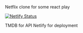 Netflix clone for some react play

[![Netlify Status](https://api.netlify.com/api/v1/badges/6e1f19ce-e227-4a33-9339-569ae922aefa/deploy-status)](https://app.netlify.com/sites/determined-dijkstra-c0e67c/deploys)

TMDB for API
Netlify for deployment
